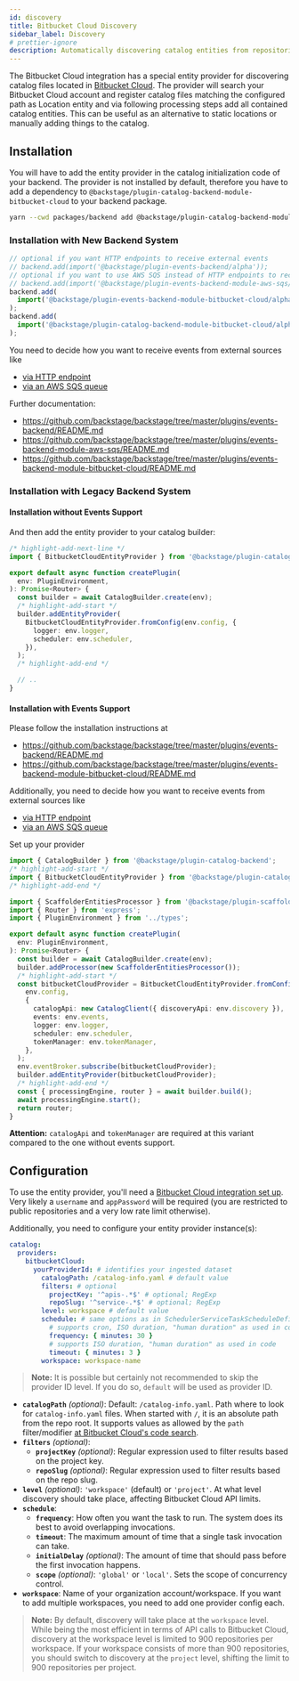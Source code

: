 ```yaml
---
id: discovery
title: Bitbucket Cloud Discovery
sidebar_label: Discovery
# prettier-ignore
description: Automatically discovering catalog entities from repositories in Bitbucket Cloud
---
```


The Bitbucket Cloud integration has a special entity provider for discovering
catalog files located in [Bitbucket Cloud](https://bitbucket.org).
The provider will search your Bitbucket Cloud account and register catalog files matching the configured path
as Location entity and via following processing steps add all contained catalog entities.
This can be useful as an alternative to static locations or manually adding things to the catalog.

## Installation

You will have to add the entity provider in the catalog initialization code of your
backend. The provider is not installed by default, therefore you have to add a
dependency to `@backstage/plugin-catalog-backend-module-bitbucket-cloud` to your backend
package.

```bash title="From your Backstage root directory"
yarn --cwd packages/backend add @backstage/plugin-catalog-backend-module-bitbucket-cloud
```

### Installation with New Backend System

```ts
// optional if you want HTTP endpoints to receive external events
// backend.add(import('@backstage/plugin-events-backend/alpha'));
// optional if you want to use AWS SQS instead of HTTP endpoints to receive external events
// backend.add(import('@backstage/plugin-events-backend-module-aws-sqs/alpha'));
backend.add(
  import('@backstage/plugin-events-backend-module-bitbucket-cloud/alpha'),
);
backend.add(
  import('@backstage/plugin-catalog-backend-module-bitbucket-cloud/alpha'),
);
```

You need to decide how you want to receive events from external sources like

- [via HTTP endpoint](https://github.com/backstage/backstage/tree/master/plugins/events-backend/README.md)
- [via an AWS SQS queue](https://github.com/backstage/backstage/tree/master/plugins/events-backend-module-aws-sqs/README.md)

Further documentation:

- <https://github.com/backstage/backstage/tree/master/plugins/events-backend/README.md>
- <https://github.com/backstage/backstage/tree/master/plugins/events-backend-module-aws-sqs/README.md>
- <https://github.com/backstage/backstage/tree/master/plugins/events-backend-module-bitbucket-cloud/README.md>

### Installation with Legacy Backend System

#### Installation without Events Support

And then add the entity provider to your catalog builder:

```ts title="packages/backend/src/plugins/catalog.ts"
/* highlight-add-next-line */
import { BitbucketCloudEntityProvider } from '@backstage/plugin-catalog-backend-module-bitbucket-cloud';

export default async function createPlugin(
  env: PluginEnvironment,
): Promise<Router> {
  const builder = await CatalogBuilder.create(env);
  /* highlight-add-start */
  builder.addEntityProvider(
    BitbucketCloudEntityProvider.fromConfig(env.config, {
      logger: env.logger,
      scheduler: env.scheduler,
    }),
  );
  /* highlight-add-end */

  // ..
}
```

#### Installation with Events Support

Please follow the installation instructions at

- <https://github.com/backstage/backstage/tree/master/plugins/events-backend/README.md>
- <https://github.com/backstage/backstage/tree/master/plugins/events-backend-module-bitbucket-cloud/README.md>

Additionally, you need to decide how you want to receive events from external sources like

- [via HTTP endpoint](https://github.com/backstage/backstage/tree/master/plugins/events-backend/README.md)
- [via an AWS SQS queue](https://github.com/backstage/backstage/tree/master/plugins/events-backend-module-aws-sqs/README.md)

Set up your provider

```ts title="packages/backend/src/plugins/catalog.ts"
import { CatalogBuilder } from '@backstage/plugin-catalog-backend';
/* highlight-add-start */
import { BitbucketCloudEntityProvider } from '@backstage/plugin-catalog-backend-module-bitbucket-cloud';
/* highlight-add-end */

import { ScaffolderEntitiesProcessor } from '@backstage/plugin-scaffolder-backend';
import { Router } from 'express';
import { PluginEnvironment } from '../types';

export default async function createPlugin(
  env: PluginEnvironment,
): Promise<Router> {
  const builder = await CatalogBuilder.create(env);
  builder.addProcessor(new ScaffolderEntitiesProcessor());
  /* highlight-add-start */
  const bitbucketCloudProvider = BitbucketCloudEntityProvider.fromConfig(
    env.config,
    {
      catalogApi: new CatalogClient({ discoveryApi: env.discovery }),
      events: env.events,
      logger: env.logger,
      scheduler: env.scheduler,
      tokenManager: env.tokenManager,
    },
  );
  env.eventBroker.subscribe(bitbucketCloudProvider);
  builder.addEntityProvider(bitbucketCloudProvider);
  /* highlight-add-end */
  const { processingEngine, router } = await builder.build();
  await processingEngine.start();
  return router;
}
```

**Attention:**
`catalogApi` and `tokenManager` are required at this variant
compared to the one without events support.

## Configuration

To use the entity provider, you'll need a [Bitbucket Cloud integration set up](locations.md).
Very likely a `username` and `appPassword` will be required
(you are restricted to public repositories and a very low rate limit otherwise).

Additionally, you need to configure your entity provider instance(s):

```yaml title="app-config.yaml"
catalog:
  providers:
    bitbucketCloud:
      yourProviderId: # identifies your ingested dataset
        catalogPath: /catalog-info.yaml # default value
        filters: # optional
          projectKey: '^apis-.*$' # optional; RegExp
          repoSlug: '^service-.*$' # optional; RegExp
        level: workspace # default value
        schedule: # same options as in SchedulerServiceTaskScheduleDefinition
          # supports cron, ISO duration, "human duration" as used in code
          frequency: { minutes: 30 }
          # supports ISO duration, "human duration" as used in code
          timeout: { minutes: 3 }
        workspace: workspace-name
```

> **Note:** It is possible but certainly not recommended to skip the provider ID level.
> If you do so, `default` will be used as provider ID.

- **`catalogPath`** _(optional)_:
  Default: `/catalog-info.yaml`.
  Path where to look for `catalog-info.yaml` files.
  When started with `/`, it is an absolute path from the repo root.
  It supports values as allowed by the `path` filter/modifier
  [at Bitbucket Cloud's code search](https://confluence.atlassian.com/bitbucket/code-search-in-bitbucket-873876782.html#Search-Pathmodifier).
- **`filters`** _(optional)_:
  - **`projectKey`** _(optional)_:
    Regular expression used to filter results based on the project key.
  - **`repoSlug`** _(optional)_:
    Regular expression used to filter results based on the repo slug.
- **`level`** _(optional)_:
  `'workspace'` (default) or `'project'`. At what level discovery should take place, affecting Bitbucket Cloud API limits.
- **`schedule`**:
  - **`frequency`**:
    How often you want the task to run. The system does its best to avoid overlapping invocations.
  - **`timeout`**:
    The maximum amount of time that a single task invocation can take.
  - **`initialDelay`** _(optional)_:
    The amount of time that should pass before the first invocation happens.
  - **`scope`** _(optional)_:
    `'global'` or `'local'`. Sets the scope of concurrency control.
- **`workspace`**:
  Name of your organization account/workspace.
  If you want to add multiple workspaces, you need to add one provider config each.

> **Note:** By default, discovery will take place at the `workspace` level. While being the most efficient in terms of API calls to Bitbucket Cloud, discovery at the workspace level is limited to 900 repositories per workspace. If your workspace consists of more than 900 repositories, you should switch to discovery at the `project` level, shifting the limit to 900 repositories per project.
